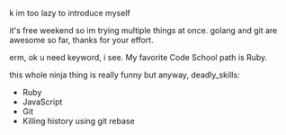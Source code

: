 k im too lazy to introduce myself

it's free weekend so im trying multiple things at once.
golang and git are awesome so far, thanks for your effort.

erm, ok u need keyword, i see.
My favorite Code School path is Ruby.

this whole ninja thing is really funny but anyway, deadly_skills:
* Ruby
* JavaScript
* Git
* Killing history using git rebase
